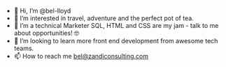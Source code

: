 - 👋 Hi, I’m @bel-lloyd
- 👀 I’m interested in travel, adventure and the perfect pot of tea.
- 🌱 I’m a technical Marketer SQL, HTML and CSS are my jam - talk to me about opportunities! 🤓
- 💞️ I’m looking to learn more front end development from awesome tech teams.
- 📫 How to reach me bel@zandiconsulting.com

<!---
bel-lloyd/bel-lloyd is a ✨ special ✨ repository because its `README.md` (this file) appears on your GitHub profile.
You can click the Preview link to take a look at your changes.
--->
